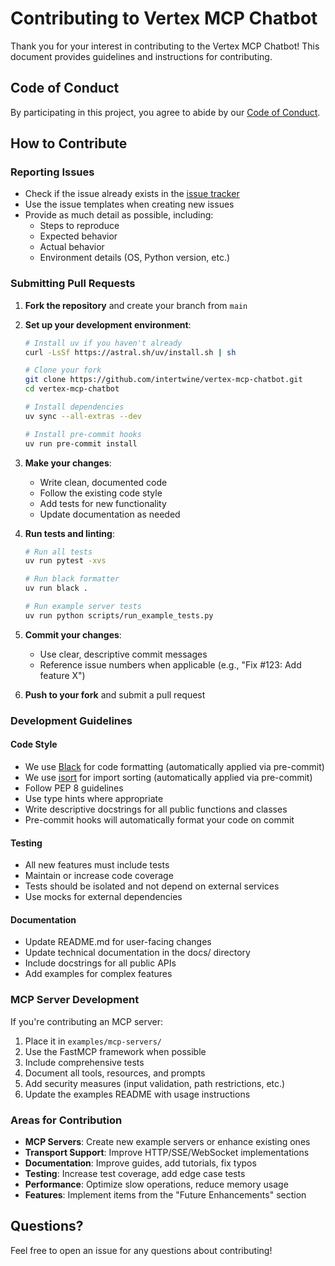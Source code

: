# Contributing to Vertex MCP Chatbot

Thank you for your interest in contributing to the Vertex MCP Chatbot! This document provides guidelines and instructions for contributing.

## Code of Conduct

By participating in this project, you agree to abide by our [Code of Conduct](CODE_OF_CONDUCT.md).

## How to Contribute

### Reporting Issues

- Check if the issue already exists in the [issue tracker](https://github.com/intertwine/vertex-mcp-chatbot/issues)
- Use the issue templates when creating new issues
- Provide as much detail as possible, including:
  - Steps to reproduce
  - Expected behavior
  - Actual behavior
  - Environment details (OS, Python version, etc.)

### Submitting Pull Requests

1. **Fork the repository** and create your branch from `main`
2. **Set up your development environment**:
   ```bash
   # Install uv if you haven't already
   curl -LsSf https://astral.sh/uv/install.sh | sh

   # Clone your fork
   git clone https://github.com/intertwine/vertex-mcp-chatbot.git
   cd vertex-mcp-chatbot

   # Install dependencies
   uv sync --all-extras --dev

   # Install pre-commit hooks
   uv run pre-commit install
   ```

3. **Make your changes**:
   - Write clean, documented code
   - Follow the existing code style
   - Add tests for new functionality
   - Update documentation as needed

4. **Run tests and linting**:
   ```bash
   # Run all tests
   uv run pytest -xvs

   # Run black formatter
   uv run black .

   # Run example server tests
   uv run python scripts/run_example_tests.py
   ```

5. **Commit your changes**:
   - Use clear, descriptive commit messages
   - Reference issue numbers when applicable (e.g., "Fix #123: Add feature X")

6. **Push to your fork** and submit a pull request

### Development Guidelines

#### Code Style

- We use [Black](https://github.com/psf/black) for code formatting (automatically applied via pre-commit)
- We use [isort](https://github.com/PyCQA/isort) for import sorting (automatically applied via pre-commit)
- Follow PEP 8 guidelines
- Use type hints where appropriate
- Write descriptive docstrings for all public functions and classes
- Pre-commit hooks will automatically format your code on commit

#### Testing

- All new features must include tests
- Maintain or increase code coverage
- Tests should be isolated and not depend on external services
- Use mocks for external dependencies

#### Documentation

- Update README.md for user-facing changes
- Update technical documentation in the docs/ directory
- Include docstrings for all public APIs
- Add examples for complex features

### MCP Server Development

If you're contributing an MCP server:

1. Place it in `examples/mcp-servers/`
2. Use the FastMCP framework when possible
3. Include comprehensive tests
4. Document all tools, resources, and prompts
5. Add security measures (input validation, path restrictions, etc.)
6. Update the examples README with usage instructions

### Areas for Contribution

- **MCP Servers**: Create new example servers or enhance existing ones
- **Transport Support**: Improve HTTP/SSE/WebSocket implementations
- **Documentation**: Improve guides, add tutorials, fix typos
- **Testing**: Increase test coverage, add edge case tests
- **Performance**: Optimize slow operations, reduce memory usage
- **Features**: Implement items from the "Future Enhancements" section

## Questions?

Feel free to open an issue for any questions about contributing!
